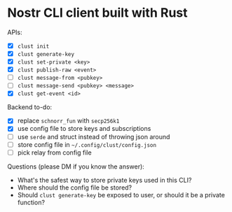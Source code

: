 # Nostr CLI client built with Rust
APIs:
- [x] `clust init`
- [x] `clust generate-key`
- [x] `clust set-private <key>`
- [x] `clust publish-raw <event>`
- [ ] `clust message-from <pubkey>`
- [ ] `clust message-send <pubkey> <message>`
- [x] `clust get-event <id>`

Backend to-do:
- [x] replace `schnorr_fun` with `secp256k1`
- [x] use config file to store keys and subscriptions
- [ ] use `serde` and struct instead of throwing json around
- [ ] store config file in `~/.config/clust/config.json`
- [ ] pick relay from config file

Questions (please DM if you know the answer):
- What's the safest way to store private keys used in this CLI?
- Where should the config file be stored?
- Should `clust generate-key` be exposed to user, or should it be a private function? 
